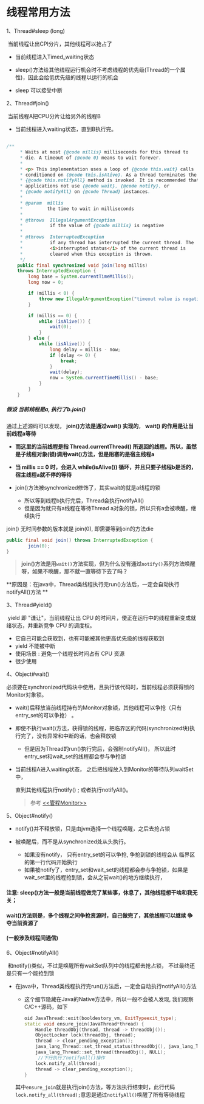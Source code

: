 # 线程常用方法



#### 

1、Thread#sleep (long)

​	当前线程让出CPI分片，其他线程可以抢占了

- 当前线程进入Timed_waiting状态

- sleep()方法给其他线程运行机会时不考虑线程的优先级(Thread的一个属性)，因此会给低优先级的线程以运行的机会

- sleep 可以接受中断

  

2、Thread#join()

​	当前线程A把CPU分片让给另外的线程B

- 当前线程进入waiting状态，直到B执行完。

## 

```java
/**
     * Waits at most {@code millis} milliseconds for this thread to
     * die. A timeout of {@code 0} means to wait forever.
     *
     * <p> This implementation uses a loop of {@code this.wait} calls
     * conditioned on {@code this.isAlive}. As a thread terminates the
     * {@code this.notifyAll} method is invoked. It is recommended that
     * applications not use {@code wait}, {@code notify}, or
     * {@code notifyAll} on {@code Thread} instances.
     *
     * @param  millis
     *         the time to wait in milliseconds
     *
     * @throws  IllegalArgumentException
     *          if the value of {@code millis} is negative
     *
     * @throws  InterruptedException
     *          if any thread has interrupted the current thread. The
     *          <i>interrupted status</i> of the current thread is
     *          cleared when this exception is thrown.
     */
    public final synchronized void join(long millis)
    throws InterruptedException {
        long base = System.currentTimeMillis();
        long now = 0;

        if (millis < 0) {
            throw new IllegalArgumentException("timeout value is negative");
        }

        if (millis == 0) {
            while (isAlive()) {
                wait(0);
            }
        } else {
            while (isAlive()) {
                long delay = millis - now;
                if (delay <= 0) {
                    break;
                }
                wait(delay);
                now = System.currentTimeMillis() - base;
            }
        }
    }
```

##### 假设 当前线程是a, 执行了b.join()



通过上述源码可以发现， **join()方法是通过wait() 实现的**， **wait() 的作用是让当前线程a等待**

- **而这里的当前线程是指 Thread.currentThread() 所返回的线程。所以，虽然是子线程对象(锁)调用wait()方法，但是阻塞的是宿主线程a**

- **当 millis == 0 时，会进入 while(isAlive()) 循环，并且只要子线程b是活的，宿主线程a就不停的等待**

- join()方法被synchronized修饰了，其实wait的就是a线程的锁
  - 所以等到线程b执行完后，Thread会执行notifyAll()
  - 但是因为就只有a线程在等待Thread a对象的锁，所以只有a会被唤醒，继续执行



join() 无时间参数的版本就是 join(0), 即需要等到join的方法die

```java
public final void join() throws InterruptedException {
        join(0);
}
```



> **join()方法是用`wait()`方法实现，但为什么没有通过`notify()`系列方法唤醒呀，如果不唤醒，那不就一直等待下去了吗？**

**原因是：在java中，Thread类线程执行完run()方法后，一定会自动执行notifyAll()方法 **



3、Thread#yield()

​	yield 即 "谦让"，当前线程让出 CPU 的时间片，使正在运行中的线程重新变成就绪状态，并重新竞争 CPU 的调度权。

- 它自己可能会获取到，也有可能被其他更高优先级的线程获取到
- yield 不能被中断
- 使用场景 : 避免一个线程长时间占有 CPU 资源
- 很少使用



4、Object#wait()

​	必须要在synchronized代码块中使用，且执行该代码时，当前线程必须获得锁的Monitor对象锁。



- wait()后释放当前线程持有的Monitor对象锁，其他线程可以争抢（只有entry_set的可以争抢） 。

- 即使不执行wait()方法，获得锁的线程，把临界区的代码(synchronized块)执行完了，没有异常和中断的话，也会释放锁 

  - 但是因为Thread的run()执行完后，会强制notifyAll()， 所以此时entry_set和wait_set的线程都会参与争抢锁

- 当前线程A进入waiting状态， 之后把线程放入到Monitor的等待队列waitSet中，

  直到其他线程执行notify() ; 或者执行notifyAll()。

  > 参考 [<<管程Monitor>>](./管程Monitor)

  

5、Object#notify()

- notify()并不释放锁，只是由jvm选择一个线程唤醒，之后去抢占锁 

- 被唤醒后，而不是从synchronized处从头执行。

  - 如果没有notify， 只有entry_set的可以争抢, 争抢到锁的线程会从 临界区的第一行代码开始执行
  - 如果被notify了，entry_set和wait_set的线程都会参与争抢锁，如果是wait_set里的线程抢到锁，会从之前wait()的地方继续执行，

  

#### 注意: sleep()方法一般是当前线程做完了某些事，休息了，其他线程想干啥和我无关；

#### wait()方法则是，多个线程之间争抢资源时，自己做完了，其他线程可以继续 争夺当前资源了

#### 	(一般涉及线程间通信)



6、Object#notifyAll()

​	和notify()类似，不过是唤醒所有waitSet队列中的线程都去抢占锁， 不过最终还是只有一个能抢到锁

- 在java中，Thread类线程执行完run()方法后，一定会自动执行notifyAll()方法

  - 这个细节隐藏在Java的Native方法中，所以一般不会被人发现, 我们观察C/C++源码，如下

    ```c++
    oid JavaThread::exit(booldestory_vm, ExitTypeexit_type);
    static void ensure_join(JavaThread*thread) {
    	Handle threadObj(thread, thread -> threadObj());
    	ObjectLocker lock(threadObj, thread);
    	thread -> clear_pending_exception();
    	java_lang_Thread::set_thread_status(threadObj(), java_lang_Thread::TERMINATED);
    	java_lang_Thread::set_thread(threadObj(), NULL);
         //下行执行了notifyAll()操作
    	lock.notify_all(thread);
    	thread -> clear_pending_exception();
    }
    ```

    

  其中`ensure_join`就是执行join()方法，等方法执行结束时，此行代码`lock.notify_all(thread);`意思是通过`notifyAll()`唤醒了所有等待线程
